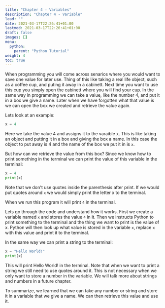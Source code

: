 ```yaml
---
title: "Chapter 4 - Variables"
description: "Chapter 4 - Variable"
lead: ""
date: 2021-03-17T22:26:41+01:00
lastmod: 2021-03-17T22:26:41+01:00
draft: false
images: []
menu: 
  python:
    parent: "Python Tutorial"
weight: 4
toc: true
---
```


When programming you will come across senarios where you would want to save one value for later use. Thing of this like taking a real life object, such as a coffee cup, and puting it away in a cabinett. Next time you want to use this cup you simply open the cabinett where you will find your cup. In the same way in programming we can take a value, like the number 4, and put it in a box we give a name. Later when we have forgotten what that value is we can open the box we created and retrieve the value again.

Lets look at an example:
```py
x = 4
```
Here we take the value 4 and assigns it to the varaible x. This is like taking an object and putting it in a box and giving the box a name. In this case the object to put away is 4 and the name of the box we put it in is `x`. 

But how can we retrieve the value from this box? Since we know how to print something in the terminal we can print the value of this variable in the terminal:
```py
x = 4
print(x)
```

Note that we don't use quotes inside the parenthesis after print. If we would put quotes around `x` we would simply print the letter x to the terminal.

When we run this program it will print `4` in the terminal.

Lets go through the code and understand how it works. First we create a variable named `x` and stores the value `4` in it. Then we instructs Python to print something to the terminal and the thing we want to print is the value of x. Python will then look up what value is stored in the variable `x`, replace `x` with this value and print it to the terminal. 

In the same way we can print a string to the terminal:

```py
x = "Hello World!"
print(x)
```

This will print Hello World! in the terminal. Note that when we want to print a string we still need to use quotes around it. This is not necessary when we only want to store a number in the variable. We will talk more about strings and numbers in a future chapter. 

To summarize, we learned that we can take any number or string and store it in a variable that we give a name. We can then retrieve this value and use it. 
